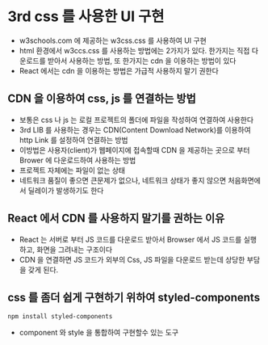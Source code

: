 # 3rd css 를 사용한 UI 구현

- w3schools.com 에 제공하는 w3css.css 를 사용하여 UI 구현
- html 환경에서 w3ccs.css 를 사용하는 방법에는 2가지가 있다. 한가지는 직접 다운로드를 받아서 사용하는 방법, 또 한가지는 cdn 을 이용하는 방법이 있다
- React 에서는 cdn 을 이용하는 방법은 가급적 사용하지 말기 권한다

## CDN 을 이용하여 css, js 를 연결하는 방법

- 보통은 css 나 js 는 로컬 프로젝트의 폴더에 파일을 작성하여 연결하여 사용한다
- 3rd LIB 를 사용하는 경우는 CDN(Content Download Network)를 이용하여 http Link 를 설정하여 연결하는 방법
- 이방법은 사용자(client)가 웹페이지에 접속할때 CDN 을 제공하는 곳으로 부터 Brower 에 다운로드하여 사용하는 방법
- 프로젝트 자체에는 파일이 없는 상태
- 네트워크 품질이 좋으면 큰문제가 없으나, 네트워크 상태가 좋지 않으면 처음화면에서 딜레이가 발생하기도 한다

## React 에서 CDN 를 사용하지 말기를 권하는 이유

- React 는 서버로 부터 JS 코드를 다운로드 받아서 Browser 에서 JS 코드를 실행하고, 화면을 그려내는 구조이다
- CDN 을 연결하면 JS 코드가 외부의 Css, JS 파일을 다운로드 받는데 상당한 부담을 갖게 된다.

## css 를 좀더 쉽게 구현하기 위하여 styled-components

```
npm install styled-components
```

- component 와 style 을 통합하여 구현할수 있는 도구
